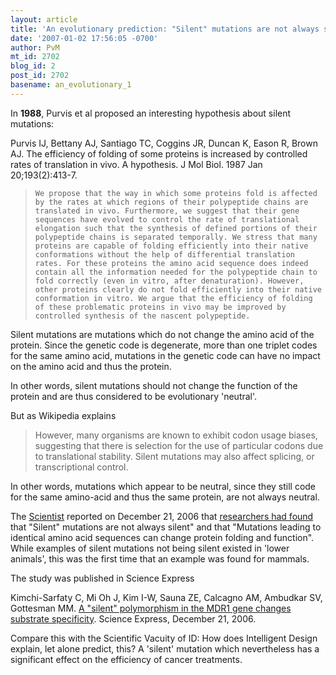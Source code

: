 ```yaml
---
layout: article
title: 'An evolutionary prediction: "Silent" mutations are not always silent'
date: '2007-01-02 17:56:05 -0700'
author: PvM
mt_id: 2702
blog_id: 2
post_id: 2702
basename: an_evolutionary_1
---
```

In **1988**, Purvis et al proposed an interesting hypothesis about silent mutations:

Purvis IJ, Bettany AJ, Santiago TC, Coggins JR, Duncan K, Eason R, Brown AJ. The efficiency of folding of some proteins is increased by controlled rates of translation in vivo. A hypothesis.  J Mol Biol. 1987 Jan 20;193(2):413-7. 	

>     We propose that the way in which some proteins fold is affected by the rates at which regions of their polypeptide chains are translated in vivo. Furthermore, we suggest that their gene sequences have evolved to control the rate of translational elongation such that the synthesis of defined portions of their polypeptide chains is separated temporally. We stress that many proteins are capable of folding efficiently into their native conformations without the help of differential translation rates. For these proteins the amino acid sequence does indeed contain all the information needed for the polypeptide chain to fold correctly (even in vitro, after denaturation). However, other proteins clearly do not fold efficiently into their native conformation in vitro. We argue that the efficiency of folding of these problematic proteins in vivo may be improved by controlled synthesis of the nascent polypeptide.

Silent mutations are mutations which do not change the amino acid of the protein. Since the genetic code is degenerate, more than one triplet codes for the same amino acid, mutations in the genetic code can have no impact on the amino acid and thus the protein.

In other words, silent mutations should not change the function of the protein and are thus considered to be evolutionary 'neutral'.

But as Wikipedia explains

> However, many organisms are known to exhibit codon usage biases, suggesting that there is selection for the use of particular codons due to translational stability. Silent mutations may also affect splicing, or transcriptional control.

In other words, mutations which appear to be neutral, since they still code for the same amino-acid and thus the same protein, are not always neutral. 

The [Scientist](http://www.the-scientist.com/news/home/38329/) reported on December 21, 2006 that [researchers had found](http://www.nih.gov/news/pr/dec2006/nci-21.htm) that "Silent" mutations are not always silent" and that "Mutations leading to identical amino acid sequences can change protein folding and function". While examples of silent mutations not being silent existed in 'lower animals', this was the first time that an example was found for mammals.

The study was published in Science Express

Kimchi-Sarfaty C, Mi Oh J, Kim I-W, Sauna ZE, Calcagno AM, Ambudkar SV, Gottesman MM. [A "silent" polymorphism in the MDR1 gene changes substrate specificity](http://www.sciencemag.org/cgi/content/abstract/1135308v1?ck=nck). Science Express, December 21, 2006.

Compare this with the Scientific Vacuity of ID: How does Intelligent Design explain, let alone predict, this? A 'silent' mutation which nevertheless has a significant effect on the efficiency of cancer treatments.
